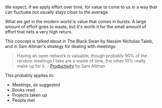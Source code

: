 We expect, if we apply effort over time, for value to come to us in a way that can fluctuate but usually stays close to the average.

What we get in the modern world is value that comes in bursts. A large amount of effort goes to waste, but it's worth it for the small amount of effort that nets a very high return.

This concept is talked about in The Black Swan by Nassim Nicholas Taleb, and in Sam Altman's strategy for dealing with meetings:

>  Having an open network is valuable; though probably 90% of the random meetings I take are a waste of time, the other 10% really make up for it. - [Productivity](http://blog.samaltman.com/productivity) by Sam Altman

This probably applies to:

- Meetings, as suggested
- Books read
- Projects taken up
- People met

